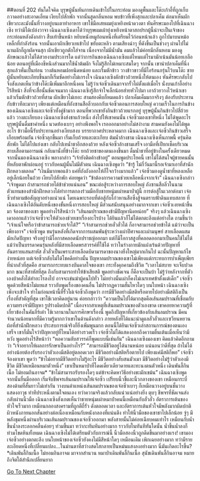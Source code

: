 ##ตอนที่ 202 ทันใดใจคิด
บุรุษผู้นั้นหันกายเดินเข้าไปในกระท่อม มองดูพื้นและโต๊ะเก้าอี้ที่ถูกเก็บกวาดอย่างสะอาดเอี่ยม เงียบไปสักพัก จากนั้นสูดกลิ่นหอม พบข้าวที่เพิ่งสุกและปลาเค็ม ต่อมาเห็นผักเขียวกะละมังนั้นที่วางอยู่บนเตาทำอาหาร เขาใช้มือเสยผมยุ่งเหยิงหน้าดวงตา หันศีรษะมองไปที่เฉินฉางเซิง ทว่ามิได้เปล่งวาจา
เฉินฉางเซิงเดาได้ว่าบุรุษผมเผ้ายุ่งเหยิงหน้าตาสกปรกผู้นี้น่าจะเป็นเจ้าของกระท่อมหลังดังกล่าว สืบเท้าขึ้นหน้า หยิบหนังหมูก้อนหนึ่งที่เตรียมไว้ก่อนหน้าแล้ว ถูกไปมาบนหม้อเหล็กที่กำลังร้อน จากนั้นเอาผักเขียวเทเข้าไป ขยับตะหลิว ตามเสียงฉ่าๆ ที่ดังขึ้นเป็นช่วงๆ ผ่านไปไม่นานผักก็ถูกผัดจนสุก
ผักเขียวถูกตักใส่จาน เนื่องจากไม่มีน้ำมัน ดมแล้วไม่ค่อยมีกลิ่นหอม มองดูลักษณะแล้วไม่ได้สวยงามประการใด แต่ว่าการกินของเฉินฉางเซิงแต่ไหนแต่ไรมามักเน้นมันน้อยเกลือน้อย ตอนอยู่ที่เมืองซีหนิงส่วนมากใช้น้ำต้มผัก จึงไม่รู้สึกไม่เหมาะสมใดๆ จากนั้น เขานำปลาเค็มที่นึ่งสุกแล้วหั่นเป็นท่อน วางต้นหอมฝอยนิดหน่อย และเริ่มตักข้าว
วางข้าวขาวที่มีไอร้อนกรุ่นไว้บนโต๊ะ ชายผู้นั้นหยิบตะเกียบขึ้นมาก็เริ่มซัดอย่างไม่เกรงใจ เฉินฉางเซิงตักข้าวถ้วยหนึ่งให้ตนเอง หันศีรษะกลับไปจึงสังเกตเห็นว่าข้างโต๊ะมีเพิ่มมาอีกหนึ่งคน ไม่รู้ว่าเจ๋อซิ่วเดินมาจากรั้วไผ่ตั้งแต่เมื่อไร นั่งบนเก้าอี้อย่างไร้สีหน้า สิ่งที่จะสื่อนั้นชัดเจนมาก
เฉินฉางเซิงรู้สึกจำใจเล็กน้อยส่ายหัวไปมา เอาถ้วยวางไว้หน้าเขา แล้วเริ่มตักข้าวถ้วยที่สาม
ผักเขียวไม่เยอะ สามสองคีบก็หมดแล้ว ปลาเค็มเค็มมากจริงๆ ต้องรับประทานกับข้าวทีละมากๆ เพียงแต่เหมือนที่ถังซานสือลิ่วบอกกับเจ๋อซิ่วตอนการสอบใหญ่ ความเร็วในการกินข้างของเฉินฉางเซิงและเจ๋อซิ่วทั้งคู่ช้ามาก ตอนที่พวกเขายังกินข้าวถ้วยแรกอยู่ บุรุษผู้นั้นกินข้าวไปสี่ถ้วยแล้ว วางตะเกียบลง
เฉินฉางเซิงส่งชาแก้วหนึ่ง ส่งไปให้เขาคนนั้น
เจ๋อซิ่วมองเขาทีหนึ่ง ไม่ได้พูดอะไร
บุรุษผู้นั้นดื่มชาคำหนึ่ง นวดท้องเบาๆ อย่างพึงพอใจ เรอออกมาอย่างไม่สง่างาม
สามคนยังคงไม่ได้พูดอะไร ข้าวมื้อนี้รับประทานอย่างเงียบสงบ บรรยากาศประหลาดมาก
เฉินฉางเซิงและเจ๋อซิ่วกินข้าวเสร็จเกือบพร้อมกัน เจ๋อซิ่วลุกขึ้นมา เริ่มเก็บถ้วยและตะเกียบ ต้มน้ำล้างชาม เฉินฉางเซิงเห็นภาพนี้ ครุ่นคิดสักพัก ไม่ได้ไปแย่งเขา กลับไปเทน้ำชาอีกสองถ้วย
หลังเจ๋อซิ่วล้างชามเสร็จ เอามือที่เปียกเช็ดบริเวณสาบเสื้อตามอารมณ์ กลับมานั่งที่ข้างโต๊ะ ยกถ้วยชาของตนเองขึ้นมา ดื่มน้ำชาที่อยู่ข้างในครั้งเดียวหมด จากนั้นมองเฉินฉางเซิง พลางกล่าว “เจ้ายังติดค้างข้าอยู่”
ตอนพูดประโยคนี้ เขาไม่ได้สนใจผู้ชายคนนั้นที่หลับตาพักผ่อนอยู่ ราวกับคนผู้นั้นไม่มีตัวตน
เฉินฉางเซิงพูดว่า “ข้ารู้ ไม่กี่วันมานี้รอเจ้ามาเอาที่สำนักฝึกหลวงตลอด”
“เงินมีมากพอแล้ว แค่ที่ถังถังออกให้ก็ใจกว้างมากแล้ว”
เจ๋อซิ่วมองดูน้ำชาที่หลงเหลืออยู่เล็กน้อยในถ้วย เงียบไปสักพัก ค่อยพูดว่า “ข้าต้องการความช่วยเหลือหนึ่งจากเจ้า”
เฉินฉางเซิงกล่าว “เจ้าพูดมา ถ้าสามารถช่วยได้ข้าช่วยแน่นอน”
ขณะต่อสู้ระหว่างการสอบใหญ่ ถังซานสือลิ่วในนามตัวแทนของสำนักฝึกหลวงได้ทำการตกลงร่วมมือกับชายหนุ่มเผ่าหมาป่าผู้นี้ การต่อสู้ในเวลาต่อมา เจ๋อซิ่วทำตามข้อสัญญาอย่างแน่วแน่ โดยเฉพาะรอบที่ต่อสู้กับโก่วหานสือซึ่งสู้จนตราบฟ้าดินแทบสลาย ที่เฉินฉางเซิงได้อันดับหนึ่งของขั้นหนึ่งการสอบใหญ่ มีส่วนสนับสนุนอย่างมากจากเขา
เจ๋อซิ่วเงยหน้าขึ้นมา จ้องตาของเขา พูดอย่างไร้สีหน้าว่า “เส้นลมปราณของข้ามีปัญหานิดหน่อย”
จริงๆ แล้วเฉินฉางเซิงเดาออกแล้วว่าเจ๋อซิ่วจะให้ตัวเองช่วยเขาเรื่องอะไรบ้าง ได้ยินแล้วก็ไม่ได้ตกตะลึงแต่อย่างใด ถามขึ้นว่า “เจ้าแน่ใจหรือว่าข้าสามารถช่วยเจ้าได้?”
“เจ้าสามารถช่วยลั่วลั่วได้ ก็อาจสามารถช่วยข้าได้ แม้ว่าจะเป็นเพียงอาจ” เจ๋อซิ่วพูด
ชนรุ่นหลังที่เกิดจากการผสมพันธุ์ระหว่างเผ่าปีศาจและเผ่ามนุษย์ สายเลือดผสมมักเกิดปัญหา จริงอยู่ว่ามีโอกาสคลอดนักปราชญ์ออกมา แต่ก็มีโอกาสสูงที่คลอดออกมาเป็นคนใช้ไม่ได้ แม้ว่าเป็นบรรดาคนรุ่นหลังที่มีสายเลือดพรสวรรค์ที่ใช้ได้ ทว่าในร่างกายมักแฝงเร้นด้วยปัญหาที่อันตรายแสนสาหัส ลั่วลั่วเป็นเพราะสายเลือดบิดามารดาของนางยิ่งใหญ่มากเกินไป ฉะนั้นปัญหาแก้ไขง่ายหน่อย แต่เจ๋อซิ่วกลับไม่ได้โชคดีอย่างนั้น
ปัญหาลมปราณของเขาไม่เพียงแต่กระทบการบำเพ็ญเพียร ที่น่ากลัวที่สุดคือ สามารถกระทบแรงบันดาลใจของเขา กระทั่งคุกคามถึงชีวิต
“เวลาไม่สบาย จะเจ็บปวดมาก ขณะที่สาหัสที่สุด ถึงกับสามารถทำให้ข้าเสียสติ พูดอย่างชัดเจน ก็คือจะเป็นบ้า ไม่รู้ว่าหลังจากที่ตัวเองบ้าคลั่งได้ทำอะไรลงไป อาจจะเข่นฆ่าผู้คนไปทั่ว ไม่อย่างนั้นเผ่าก็คงไม่เนรเทศข้าตั้งแต่เด็ก”
เจ๋อซิ่วพูดด้วยสีหน้าไม่แยแส ราวกับพูดเรื่องของคนอื่น ไม่ปรากฏความสั่นไหวใดๆ บนใบหน้า
เฉินฉางเซิงเพิ่งจะเข้าใจ ทำไมก่อนหน้านี้ที่รั้วไผ่เจ๋อซิ่วถึงพูดว่า การมีชีวิตอย่างมีสติหรือตายไปอย่างมีสติถึงเป็นเรื่องที่สำคัญที่สุด
เขาใช้เวลาคิดอยู่นาน ค่อยกล่าวว่า “ความเป็นไปได้มากสุดคือเส้นลมปราณที่เชื่อมกับความทรงจำมีปัญหา รูปร่างผิดปกติ”
เนื่องจากสาเหตุที่เส้นลมปราณของตัวเองขาด เขาคอยหาความรู้ที่เกี่ยวข้องในคัมภีร์เต๋า ใช้เวลานานในการศึกษาเรื่องนี้ พูดถึงปัญหาที่เกี่ยวข้องกับเส้นลมปราณ มีคนจำนวนน้อยมากที่มีความรู้มากกว่าเขาในด้านดังกล่าว ภายหลังที่ได้แนะนำดูแลลั่วลั่วและเซวียนหยวนผ้อที่สำนักฝึกหลวง ประสบการณ์จริงก็ยิ่งเพิ่มพูนมาก ตอนนี้ได้ยินเจ๋อซิ่วเล่าสถานการณ์ของตนเองเสร็จ เขาก็มั่นใจว่าปัญหาอยู่ที่ไหนได้อย่างรวดเร็ว
เจ๋อซิ่วไม่ได้แสดงออกถึงความตื่นเต้นเมื่อเห็นว่ามีหวัง พูดอย่างไร้สีหน้าว่า “หอความลับสวรรค์ก็พูดแบบนี้เช่นกัน”
เฉินฉางเซิงมองเขา คิดแล้วคิดอีกถามว่า “เจ้าอยากให้ผลการรักษาเป็นอย่างไร?”
“สามารถมีชีวิตอยู่ได้นานหน่อย แน่นอนว่าดีที่สุด ถ้าไม่ได้ อย่างน้อยต้องรับรองว่าตัวเองมีสติอยู่ตลอดเวลา มีชีวิตอย่างมีสติหรือตายไป เพียงแค่มีสติก็พอ”
เจ๋อซิ่วจ้องตาเขา พูดว่า “ข้าไม่อยากมีชีวิตอย่างไม่รู้อะไร มีชีวิตอย่างสับสนมัวเมา มีชีวิตอย่างไม่รู้ว่าตัวเองมีชีวิต มีชีวิตเหมือนหมาตัวหนึ่ง”
เขาเป็นหมาป่าที่โดดเดี่ยวเดียวดายและทะนงตนตัวหนึ่ง เดินพันลี้กินเนื้อ ไม่ยอมกินอาจม*
“ข้าไม่สามารถรับรองใดๆ แต่ข้าจะคิดหาวิธีอย่างขะมักเขม้น”
เฉินฉางเซิงพูด จากนั้นยื่นมือออก เริ่มจับชีพจรเส้นลมปราณให้เจ๋อซิ่ว
เปรียบนิ้วชี้และนิ้วกลางของเขา เหมือนกระบี่สองด้ามที่สั้นยาวไม่เท่ากัน วางบนตำแหน่งเส้นลมปราณของเจ๋อซิ่วเบาๆ ก็เหมือนวางอยู่บนชั้นวางแสดงอาวุธ ท่าทีประหนึ่งตามใจตนเอง ทว่าความจริงแล้วกลับแน่วแน่อย่างยิ่ง
ตุบๆ ชีพจรที่ชัดเจนส่งกลับผ่านนิ้วมือ เฉินฉางเซิงสังเกตเห็นว่าชายหนุ่มเผ่าหมาป่าคนนี้เหมือนกับลั่วลั่ว อัตราการเต้นของหัวใจเร็วมาก เหมือนกลองสงครามที่ถูกตีถี่รัว ดังตลอดเวลา และอัตราการเต้นหัวใจมีพลังมากผิดปกติ ผิวหนังภายนอกสั่นอย่างต่อเนื่องเหมือนกับหนังกลองที่แน่นตึง ทำให้นิ้วมือของเขาชาไปเล็กน้อย
จู่ๆ มีพลังขุมหนึ่งผ่านบริเวณเส้นลมปราณของเจ๋อซิ่วออกมา พลังสายนั้นไม่ค่อยเฉียบคมเท่าไร เหมือนกับน้ำขึ้นน้ำลงระลอกคลื่นค่อยๆ ท่วมขึ้นมา ทว่ากะทันหันอย่างมาก ราวกับในทันทีทันใดนั้น น้ำขึ้นน้ำลงก็ท่วมโขดหินทั้งหมด เฉินฉางเซิงไม่ได้เตรียมตัวกับการณ์นี้ นิ้วมือสองนิ้วถูกดีดขึ้นมาอย่างแรง!
เขามองเจ๋อซิ่วอย่างตกตะลึง บนใบหน้าของเจ๋อซิ่วยังคงไม่มีสีหน้าใดๆ เหมือนเดิม เพิกเฉยอย่างมาก ทว่ามีรายละเอียดหนึ่งที่เปลี่ยนแปลง...ในม่านตาที่สว่างสดใสกลายเป็นหม่นแสงลงอย่างมาก
นี่มันเกิดอะไรขึ้น?
*เดินพันลี้กินเนื้อ ไม่ยอมกินอาจม มาจากสำนวน หมาป่าเดินพันลี้กินเนื้อ สุนัขเดินพันลี้กินอาจม หมายถึงจิตใต้สำนึกเปลี่ยนยาก


[Go To Next Chapter]( ./204.md)